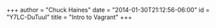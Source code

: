 +++
author = "Chuck Haines"
date = "2014-01-30T21:12:56-06:00"
id = "Y7LC-DuTuuI"
title = "Intro to Vagrant"
+++
